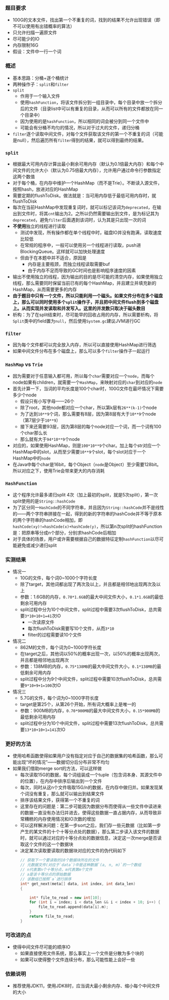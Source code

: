### 题目要求

- 100G的文本文件，找出第一个不重复的词，找到的结果不允许出现错误（即不可以使用有出错概率的算法）
- 只允许扫描一遍原文件
- 尽可能少的IO
- 内存限制16G
- 假设：文件中一行一个词

### 概述

- 基本思路：分桶+逐个桶统计
- 两种操作子：`split`和`filter`
- `split`
   - 作用于一个输入文件
   - 使用`hashFunction`，将该文件拆分到一组目录中，每个目录中放一个拆分后的文件（目录list中可以有重复的目录，从而可以所有的文件都放在同一个目录中）
   - 因为使用的是`hashFunction`，所以相同的词会被分到同一个文件中
   - 可能会有分桶不均匀的情况，所以对于过大的文件，递归分桶
- `filter`逐个读取中间文件，对每个文件获取该文件的第一个不重复的词（可能是null），然后遍历所有`filter`得到的结果，就可以得到最终的结果。

### `split`

- 根据最大可用内存计算出最小剩余可用内存（默认为0.1倍最大内存）和每个中间文件的允许大小（默认为0.75倍最大内存），允许用户通过命令行参数指定这两个数值
- 对于每个桶，在内存中维护一个HashMap（而不是Trie）。不断读入源文件，按照hash，放进对应的HashMap
- 需要定期的flushToDisk。做法就是：当可用内存低于最低可用内存时，就flushToDisk
- 每次在当前HashMap中发现重复词时，就可以标记该词为`deprecated`，在输出到文件时，将其`cnt`输出为2。之所以仍然需要输出到文件，是为标记其为`deprecated`，避免`filter`后面遇到该词时，认为其是只出现一次的词
- **不使用**独立的线程进行读取
  - 测试中发现，所有操作都在单个线程中时，磁盘IO并没有跑满，读取速度比较低
  - 在常规的程序中，一般可以使用另一个线程进行读取，push进BlockingQueue。这样就可以加快处理速度
  - 但由于在本题中并不适合，原因是
     - 内存是主要瓶颈，而独立线程读取需要buf
     - 由于内存不足而导致的GC时间也是影响程序速度的因素
- 输出不使用独立的线程，因为输出的目的是尽可能的清空内存，如果使用独立线程，那么需要同时保留当前已有的每个HashMap，并且建立并填充新的HashMap，从而需要更多的内存
- **由于题目中只有一个文件，所以只能利用一个磁头。如果文件分布在多个磁盘上，那么可以同时使用多个`split`操作子，并且把中间文件flush到多个磁盘上。从而实现并发读取和并发写入。这里的并发数只取决于磁头数目**
- 析构：为了在split结束时，尽可能早的回收占用的内存，所以需要析构，将`Split`类中的field置为`null`，然后使用`System.gc`建议JVM进行GC

### `filter`

- 因为每个文件都可以完全放入内存，所以可以直接使用HashMap进行筛选
- 如果中间文件分布在多个磁盘上，那么可以多个`filter`操作子一起运行

### `HashMap` vs `Trie`

- 因为需要对于任意输入都可用，所以每个`char`需要对应一个`node`，而每个node如果有children，就需要一个`HashMap`，来映射对应的`char`到对应的`node`
- 首先计算一下，当词的平均长度是100个char时，100G文件在最坏情况下需要多少个node
   - 假设只有小写字母——26个
   - 除了root，其他node都对应一个char，所以第k层有`26**(k-1)`个node
   - 为了达到`10**9`个词，那么需要有8层，因为第8层有大于`10**9`个node（第7层少于`10**9`）
   - 接下来还需要93层，因为第8层的每个node对应一个词，而一个词有100个char那么长
   - 那么就有大于`94*10**9`个node
- 对应的，如果使用HashMap，则是`100*10**9`个char。加上每个str对应一个HashMap中的slot，从而至少需要`10**9`个slot，每个slot对应于一个HashMap中的`node`
- 在Java中每个char是16bit，每个Object（`node`是Object）至少需要128bit。所以对应之下，使用Trie会带来更大的内存消耗

### `HashFunction`

- 这个程序允许最多递归split 4次（加上最初的split，就是5次split），第一次split使用的是`String::hashCode`
- 为了区分同一`HashCode`的不同字符串，并且因为`String::hashCode`并不是线性的——两个字符串拼接在一起，得到的新的字符串的hashCode并不等于原本的两个字符串的hashCode相加，即`hashCode(xy)!=hashCode(x)+hashCode(y)`，所以第n次split的hashFunction是：把原串等分成n个部分，分别求hashCode后相加
- 对于具体的场景，用户或许需要根据自己的数据特征定制`hashFunction`以尽可能避免或减少递归split

### 实测结果

- 情况一
   - 10G的文件，每个词0~1000个字符长度
   - 除了target，其他词都出现了两次及以上，并且都是相邻地出现两次及以上
   - 参数：1.6GB的内存，`0.70*1.6GB`的最大中间文件大小，`0.1*1.6GB`的最低剩余可用内存
   - split过程中分为10个中间文件，split过程中需要3次flushToDisk，总共需要`3*10+10+1=41`次IO
     - 一次读原文件
     - 每次flushToDisk需要写10个文件，从而`3*10`
     - filter的过程需要读10个文件
- 情况二
   - 862M的文件，每个词为0~1000字符长度
   - 在target之后，其他词以50%的概率出现一次，以50%的概率出现两次，并且都是相邻地出现两次
   - 参数：138MB的内存，`0.75*138MB`的最大中间文件大小，`0.1*138MB`的最低剩余可用内存
   - split过程中分为9个中间文件，split过程中需要10次flushToDisk，总共需要`9*10+9+1=100`次IO
- 情况三
   - 5.7G的文件，每个词为0~1000字符长度
   - target是第25个，从第26个开始，所有词大概率上是唯一的
   - 参数：900MB的内存，`0.70*900MB`的最大中间文件大小，`0.15*900MB`的最低剩余可用内存
   - split过程中分为10个中间文件，split过程中需要13次flushToDisk，总共需要`13*10+10+1=141`次IO

### 更好的方法

- 使用哈希函数使得如果用户没有指定对应于自己的数据集的哈希函数，那么可能出现“坏的情况”——数据切分后分布非常不均匀
- 如果我们借助merge sort的方法，可以这样做
   - 每次读取15G的数据，每个词组装成一个tuple（包含词本身、其源文件中的位置），在内存中排序后输出到一个文件
   - 每次，同时从这n个文件吸取15G/n的数据，在内存中做归并。如果发现某个词没有重复，那么就可以输出到结果文件
   - 排序该结果文件，获得第一个不重复的词
   - 这里存在的问题是：第二步可能因为数据分布而使得从一些文件中读进来的数据一直没有办法归并进去，使得这些数据一直占据内存，从而导致非常糟糕的内存使用情况和IO次数的增加
   - 可以这样解决问题：在第一步sort之后，我们存一些元数据（比如第一步产生的某文件的十个十等分点处的数据），那么第二步读入该文件的数据时，就可以通过对应的十等分点处的数据信息，决定这一次merge是否读取这个文件的这一个数据块
   - 决定某次读取要读取的数据块对应的文件的伪代码如下
      ```cpp
      // 获取下一个要读取的10个数据块所在的文件
      // 元数据文件(对应于`data`)中是这种数据`(a, n, m)`的一个数组
      // n代表第n个十等分点，m代表第m个文件
      // a是该十等分点的原始数据
      // 该数组已按照`a`进行排序
      int* get_next(meta[] data, int index, int data_len)
      {
      
          int* file_to_read = new int[10];
          for (int i = index; i < data_len && i < index + 10; i++) {
              file_to_read.append(data[i].m);
          }
          return file_to_read;
      }
      ```

### 可改进的点

- 使得中间文件尽可能的顺序IO
   - 如果直接使用文件系统，那么事实上一个文件是分散为多个块的
   - 如果可以使得整个文件连续分布，那么可能性能上会好一些

### 依赖说明

- 推荐使用JDK11，使用JDK8时，应当调大最小剩余内存、缩小每个中间文件的大小

